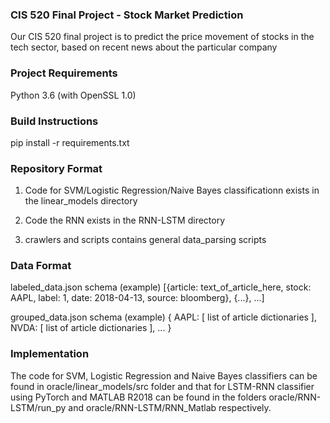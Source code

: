 ### CIS 520 Final Project - Stock Market Prediction
Our CIS 520 final project is to predict the price movement of stocks in the tech sector, based on
recent news about the particular company

### Project Requirements
Python 3.6 (with OpenSSL 1.0)

### Build Instructions
pip install -r requirements.txt

### Repository Format
1. Code for SVM/Logistic Regression/Naive Bayes classificationn exists in
the linear_models directory

2. Code the RNN exists in the RNN-LSTM directory

3. crawlers and scripts contains general data_parsing scripts

### Data Format
labeled_data.json schema (example)
    [{article: text_of_article_here, stock: AAPL, label: 1, date: 2018-04-13, source: bloomberg}, {...}, ...]

grouped_data.json schema (example)
    {
        AAPL: [ list of article dictionaries ],
        NVDA: [ list of article dictionaries ], 
        ...
    }
    
### Implementation
The code for SVM, Logistic Regression and Naive Bayes classifiers can be found in oracle/linear_models/src folder and that for LSTM-RNN classifier using PyTorch and MATLAB R2018 can be found in the folders oracle/RNN-LSTM/run_py and oracle/RNN-LSTM/RNN_Matlab respectively. 
